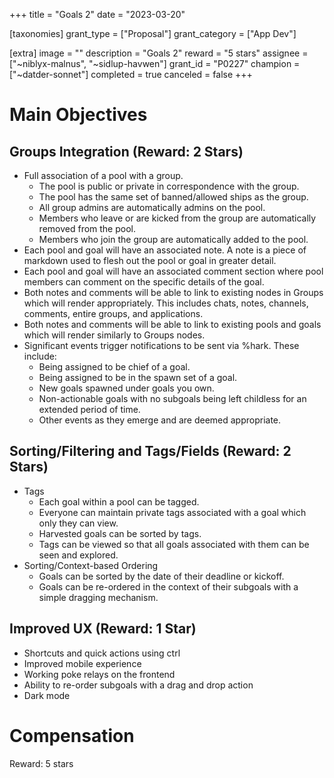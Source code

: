 +++
title = "Goals 2"
date = "2023-03-20"

[taxonomies]
grant_type = ["Proposal"]
grant_category = ["App Dev"]

[extra]
image = ""
description = "Goals 2"
reward = "5 stars"
assignee = ["~niblyx-malnus", "~sidlup-havwen"]
grant_id = "P0227"
champion = ["~datder-sonnet"]
completed = true
canceled = false
+++

# Main Objectives

## Groups Integration (Reward: 2 Stars)
- Full association of a pool with a group.
  - The pool is public or private in correspondence with the group.
  - The pool has the same set of banned/allowed ships as the group.
  - All group admins are automatically admins on the pool.
  - Members who leave or are kicked from the group are automatically removed from the pool.
  - Members who join the group are automatically added to the pool.
- Each pool and goal will have an associated note. A note is a piece of markdown used to flesh out the pool or goal in greater detail.
- Each pool and goal will have an associated comment section where pool members can comment on the specific details of the goal.
- Both notes and comments will be able to link to existing nodes in Groups which will render appropriately. This includes chats, notes, channels, comments, entire groups, and applications.
- Both notes and comments will be able to link to existing pools and goals which will render similarly to Groups nodes.
- Significant events trigger notifications to be sent via %hark. These include:
  - Being assigned to be chief of a goal.
  - Being assigned to be in the spawn set of a goal.
  - New goals spawned under goals you own.
  - Non-actionable goals with no subgoals being left childless for an extended period of time.
  - Other events as they emerge and are deemed appropriate.


## Sorting/Filtering and Tags/Fields (Reward: 2 Stars)

- Tags
  - Each goal within a pool can be tagged.
  - Everyone can maintain private tags associated with a goal which only they can view.
  - Harvested goals can be sorted by tags.
  - Tags can be viewed so that all goals associated with them can be seen and explored.
- Sorting/Context-based Ordering
  - Goals can be sorted by the date of their deadline or kickoff.
  - Goals can be re-ordered in the context of their subgoals with a simple dragging mechanism.


## Improved UX (Reward: 1 Star)

- Shortcuts and quick actions using ctrl
- Improved mobile experience 
- Working poke relays on the frontend
- Ability to re-order subgoals with a drag and drop action
- Dark mode


# Compensation

Reward: 5 stars
